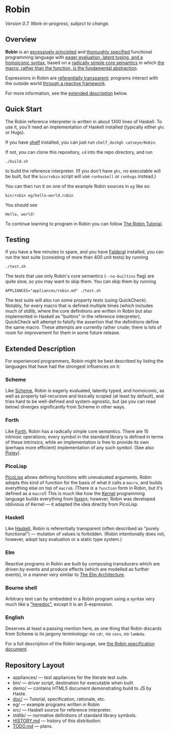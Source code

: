 Robin
=====

_Version 0.7.  Work-in-progress, subject to change._

Overview
--------

**Robin** is an [excessively principled](doc/Rationale.md)
and [thoroughly specified](doc/Robin.md) functional programming language with
[eager evaluation, latent typing, and a homoiconic syntax](#scheme),
based on a [radically simple core semantics](#forth) in which
[the macro, rather than the function, is the fundamental abstraction](#picolisp).

Expressions in Robin are [referentially transparent](#haskell); programs
interact with the outside world [through a reactive framework](#elm).

For more information, see the [extended description](#extended-description)
below.

Quick Start
-----------

The Robin reference interpreter is written in about 1300 lines of Haskell.
To use it, you'll need an implementation of Haskell installed (typically either
`ghc` or Hugs).

If you have [shelf][] installed, you can just run `shelf_dockgh catseye/Robin`.

If not, you can clone this repository, `cd` into the repo directory, and run

    ./build.sh

to build the reference interpreter.  (If you don't have `ghc`, no executable will
be built, but the `bin/robin` script will use `runhaskell` or `runhugs` instead.)

You can then run it on one of the example Robin sources in `eg` like so:

    bin/robin eg/hello-world.robin

You should see

    Hello, world!

To continue learning to program in Robin you can follow
[The Robin Tutorial](doc/Tutorial.md).

Testing
-------

If you have a few minutes to spare, and you have [Falderal][] installed,
you can run the test suite (consisting of more than 400 unit tests) by running

    ./test.sh

The tests that use only Robin's core semantics (`--no-builtins` flag) are quite
slow, so you may want to skip them.  You can skip them by running

    APPLIANCES="appliances/robin.md" ./test.sh

The test suite will also run some property tests (using QuickCheck).  Notably,
for every macro that is defined multiple times (which includes much of stdlib,
where the core definitions are written in Robin but also implemented in Haskell
as "builtins" in the reference interpreter), QuickCheck will attempt to falsify
the assertion that the definitions define the same macro.  These attempts are
currently rather crude; there is lots of room for improvement for them in some
future release.

Extended Description
--------------------

For experienced programmers, Robin might be best described by listing
the languages that have had the strongest influences on it:

### Scheme ###

Like [Scheme][], Robin is eagerly evaluated, latently typed, and homoiconic,
as well as properly tail-recursive and lexically scoped (at least by default),
and tries hard to be well-defined and system-agnostic, but (as you can read
below) diverges significantly from Scheme in other ways.

### Forth ###

Like [Forth][], Robin has a radically simple core semantics.  There are 15
intrinsic operations; every symbol in the standard library is defined in terms
of these intrinsics, while an implementation is free to provide its own
(perhaps more efficient) implementation of any such symbol.  (See also
[Pixley][]).

### PicoLisp ###

[PicoLisp][] allows defining functions with unevaluated arguments.
Robin adopts this kind of function for the basis of what it calls a `macro`,
and builds everything else on top of `macro`s.  (There *is* a `function` form
in Robin, but it's defined as a `macro`!)  This is much like how the [Kernel][]
programming language builds everything from [fexpr][]s; however, Robin was
developed oblivious of Kernel — it adapted the idea directly from PicoLisp.

### Haskell ###

Like [Haskell][], Robin is referentially transparent (often described as
"purely functional") — mutation of values is forbidden.  (Robin intentionally
does not, however, adopt lazy evaluation or a static type system.)

### Elm ###

Reactive programs in Robin are built by composing transducers which are driven
by events and produce effects (which are modelled as further events), in a
manner very similar to [The Elm Architecture][].

### Bourne shell ###

Arbitrary text can by embedded in a Robin program using a syntax
very much like a ["heredoc"](https://en.wikipedia.org/wiki/Here_document),
except it is an S-expression.

### English ###

Deserves at least a passing mention here, as one thing that Robin
discards from Scheme is its jargony terminology: no `cdr`, no `cons`,
no `lambda`.

For a full description of the Robin language, see
[the Robin specification document](doc/Robin.md).

Repository Layout
-----------------

*   appliances/ — test appliances for the literate test suite.
*   bin/ — driver script, destination for executable when built.
*   demo/ — contains HTML5 document demonstrating build to JS by Haste.
*   [doc/](doc/README.md) — Tutorial, specification, rationale, etc.
*   eg/ — example programs written in Robin
*   src/ — Haskell source for reference interpreter.
*   stdlib/ — normative definitions of standard library symbols.
*   [HISTORY.md](HISTORY.md) — history of this distribution.
*   [TODO.md](TODO.md) — plans.

[Scheme]:    http://schemers.org/
[Haskell]:   https://www.haskell.org/
[fexpr]:     https://en.wikipedia.org/wiki/Fexpr
[PicoLisp]:  http://picolisp.com/
[Kernel]:    http://web.cs.wpi.edu/~jshutt/kernel.html
[Forth]:     https://en.wikipedia.org/wiki/Forth_(programming_language)
[Pixley]:    https://catseye.tc/node/Pixley
[Elm]:       https://elm-lang.org/
[The Elm Architecture]: https://guide.elm-lang.org/architecture/
[shelf]:     https://catseye.tc/node/shelf
[Falderal]:  https://catseye.tc/node/Falderal
